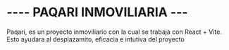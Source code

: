  # ---- PAQARI INMOVILIARIA ---

Paqari, es un proyecto inmoviliario con la cual se trabaja con React + Vite.
Esto ayudara al desplazamito, eficacia e intutiva  del proyecto